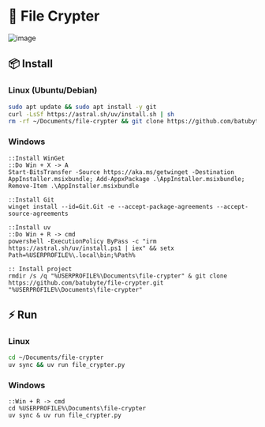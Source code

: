 # 🔐 File Crypter
![image](https://github.com/user-attachments/assets/3ea1856e-a8fb-459d-b2fc-8bf9b5a41547)

## 📦 Install
### Linux (Ubuntu/Debian)
```bash
sudo apt update && sudo apt install -y git
curl -LsSf https://astral.sh/uv/install.sh | sh
rm -rf ~/Documents/file-crypter && git clone https://github.com/batubyte/file-crypter.git ~/Documents/file-crypter
```
### Windows
```batch
::Install WinGet
::Do Win + X -> A
Start-BitsTransfer -Source https://aka.ms/getwinget -Destination AppInstaller.msixbundle; Add-AppxPackage .\AppInstaller.msixbundle; Remove-Item .\AppInstaller.msixbundle

::Install Git
winget install --id=Git.Git -e --accept-package-agreements --accept-source-agreements

::Install uv
::Do Win + R -> cmd
powershell -ExecutionPolicy ByPass -c "irm https://astral.sh/uv/install.ps1 | iex" && setx Path=%USERPROFILE%\.local\bin;%Path%

:: Install project
rmdir /s /q "%USERPROFILE%\Documents\file-crypter" & git clone https://github.com/batubyte/file-crypter.git "%USERPROFILE%\Documents\file-crypter"
```

## ⚡ Run
### Linux
```bash
cd ~/Documents/file-crypter
uv sync && uv run file_crypter.py
```
### Windows
```batch
::Win + R -> cmd
cd %USERPROFILE%\Documents\file-crypter
uv sync & uv run file_crypter.py
```
